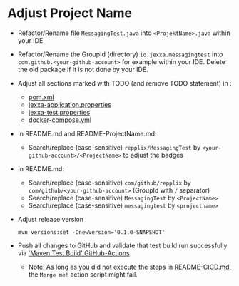 # Adjust Project Name 

*   Refactor/Rename file `MessagingTest.java` into `<ProjektName>.java` within your IDE

*   Refactor/Rename the GroupId (directory) `io.jexxa.messagingtest` into `com.github.<your-github-account>` for example within your IDE. Delete the old package if it is not done by your IDE. 

*   Adjust all sections marked with TODO (and remove TODO statement) in : 
    *    [pom.xml](pom.xml) 
    *    [jexxa-application.properties](src/main/resources/jexxa-application.properties) 
    *    [jexxa-test.properties](src/test/resources/jexxa-test.properties)
    *    [docker-compose.yml](deploy/docker-compose.yml)

* In README.md and README-ProjectName.md:
    *   Search/replace (case-sensitive) `repplix/MessagingTest` by `<your-github-account>/<ProjectName>` to adjust the badges

*   In README.md:
    *   Search/replace (case-sensitive) `com/github/repplix` by `com/github/<your-github-account>` (GroupId with `/` separator)
    *   Search/replace (case-sensitive) `MessagingTest` by `<ProjectName>`
    *   Search/replace (case-sensitive) `messagingtest` by `<projectname>`

*   Adjust release version
    ```shell
    mvn versions:set -DnewVersion='0.1.0-SNAPSHOT'
    ```

*   Push all changes to GitHub and validate that test build run successfully via ['Maven Test Build' GitHub-Actions](https://github.com/repplix/MessagingTest/actions/workflows/mavenBuild.yml).
    *   Note: As long as you did not execute the steps in [README-CICD.md](README-CICD.md), the `Merge me!` action script might fail.   
